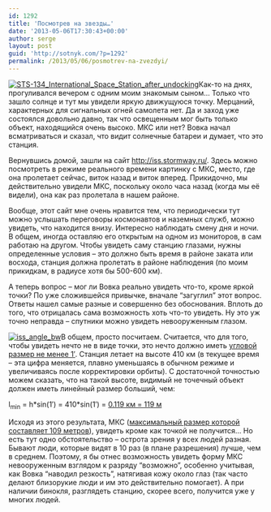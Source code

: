 ```yaml
---
id: 1292
title: 'Посмотрев на звезды…'
date: '2013-05-06T17:30:43+00:00'
author: serge
layout: post
guid: 'http://sotnyk.com/?p=1292'
permalink: /2013/05/06/posmotrev-na-zvezdyi/
---
```


[![](http://localhost/wp-content/uploads/2013/05/STS-134_International_Space_Station_after_undocking.jpg "STS-134_International_Space_Station_after_undocking")](https://commons.wikimedia.org/wiki/File:STS-134_International_Space_Station_after_undocking.jpg?uselang=ru)Как-то на днях, прогуливался вечером с одним моим знакомым сыном… Только что зашло солнце и тут мы увидели яркую движущуюся точку. Мерцаний, характерных для сигнальных огней самолета нет. Да и заход уже состоялся довольно давно, так что освещенным мог быть только объект, находящийся очень высоко. МКС или нет? Вовка начал всматриваться и сказал, что видит солнечные батареи и думает, что это станция.

Вернувшись домой, зашли на сайт <http://iss.stormway.ru/>. Здесь можно посмотреть в режиме реального времени картинку с МКС, место, где она пролетает сейчас, виток назад и виток вперед. Прикидочно, мы действительно увидели МКС, поскольку около часа назад (когда мы её видели), она как раз пролетала в нашем районе.  
  
Вообще, этот сайт мне очень нравится тем, что периодически тут можно услышать переговоры космонавтов и наземных служб, можно увидеть, что находится внизу. Интересно наблюдать смену дня и ночи. В общем, иногда оставляю его открытым на одном из мониторов, в сам работаю на другом. Чтобы увидеть саму станцию глазами, нужны определенные условия – это должно быть время в районе заката или восхода, станция должна пролетать в районе наблюдения (по моим прикидкам, в радиусе хотя бы 500-600 км).

А теперь вопрос – мог ли Вовка реально увидеть что-то, кроме яркой точки? По уже сложившейся привычке, вначале “загуглил” этот вопрос. Ответы нашел самые разные и совершенно без обоснования. Вплоть до того, что отрицалась сама возможность хоть что-то увидеть. Ну это уж точно неправда – спутники можно увидеть невооруженным глазом.

[![](http://localhost/wp-content/uploads/2013/05/iss_angle_bw-218x300.png "iss_angle_bw")](http://localhost/wp-content/uploads/2013/05/iss_angle_bw.png)В общем, просто посчитаем. Считается, что для того, чтобы увидеть нечто не в виде точки, это нечто должно иметь [угловой размер не менее 1′](http://ru.wikipedia.org/wiki/%D0%9D%D0%B5%D0%B2%D0%BE%D0%BE%D1%80%D1%83%D0%B6%D1%91%D0%BD%D0%BD%D1%8B%D0%B9_%D0%B3%D0%BB%D0%B0%D0%B7). Станция летает на высоте 410 км (в текущее время – эта цифра меняется, плавно уменьшаясь в обычном режиме и увеличиваясь после корректировки орбиты). С достаточной точностью можем сказать, что на такой высоте, видимый не точечный объект должен иметь линейный размер больший, чем:

l<sub>min</sub> = h\*sin(1′) = 410\*sin(1′) = [0.119 км = 119 м](http://pwr-calc.com/#410*sin(rad(1/60)))

Исходя из этого результата, МКС ([максимальный размер которой составляет 109 метров](https://ru.wikipedia.org/wiki/%D0%9C%D0%B5%D0%B6%D0%B4%D1%83%D0%BD%D0%B0%D1%80%D0%BE%D0%B4%D0%BD%D0%B0%D1%8F_%D0%BA%D0%BE%D1%81%D0%BC%D0%B8%D1%87%D0%B5%D1%81%D0%BA%D0%B0%D1%8F_%D1%81%D1%82%D0%B0%D0%BD%D1%86%D0%B8%D1%8F)), увидеть кроме как точкой не получится… Но есть тут одно обстоятельство – острота зрения у всех людей разная. Бывают люди, которые видят в 10 раз (в плане разрешения) лучше, чем в среднем. Поэтому, я бы отнес возможность увидеть форму МКС невооруженным взглядом к разряду “возможно”, особенно учитывая, как Вовка “наводил резкость”, натягивая кожу около глаз (так часто делают близорукие люди и им это действительно помогает). А при наличии бинокля, разглядеть станцию, скорее всего, получится уже у многих людей.